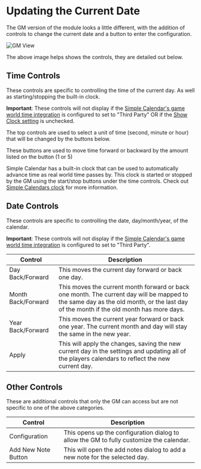 # Updating the Current Date
The GM version of the module looks a little different, with the addition of controls to change the current date and a button to enter the configuration.

![GM View](https://raw.githubusercontent.com/vigoren/foundryvtt-simple-calendar/main/docs/images/gm-view.png)

The above image helps shows the controls, they are detailed out below.

## Time Controls

These controls are specific to controlling the time of the current day. As well as starting/stopping the built-in clock.

**Important**: These controls will not display if the [Simple Calendar's game world time integration](./Configuration.md#game-world-time-integration) is configured to set to "Third Party" OR if the [Show Clock setting](./Configuration.md#show-clock) is unchecked.

The top controls are used to select a unit of time (second, minute or hour) that will be changed by the buttons below.

These buttons are used to move time forward or backward by the amount listed on the button (1 or 5)

Simple Calendar has a built-in clock that can be used to automatically advance time as real world time passes by. This clock is started or stopped by the GM using the start/stop buttons under the time controls. Check out [Simple Calendars clock](./UsingTheCalendar.md#simple-calendars-clock) for more information.


## Date Controls

These controls are specific to controlling the date, day/month/year, of the calendar.

**Important**: These controls will not display if the [Simple Calendar's game world time integration](./Configuration.md#game-world-time-integration) is configured to set to "Third Party".

Control | Description
------- | -----------
Day Back/Forward | This moves the current day forward or back one day.
Month Back/Forward | This moves the current month forward or back one month. The current day will be mapped to the same day as the old month, or the last day of the month if the old month has more days.
Year Back/Forward | This moves the current year forward or back one year. The current month and day will stay the same in the new year.
Apply | This will apply the changes, saving the new current day in the settings and updating all of the players calendars to reflect the new current day.



## Other Controls

These are additional controls that only the GM can access but are not specific to one of the above categories.

Control | Description
------- | -----------
Configuration | This opens up the configuration dialog to allow the GM to fully customize the calendar.
Add New Note Button | This will open the add notes dialog to add a new note for the selected day.
